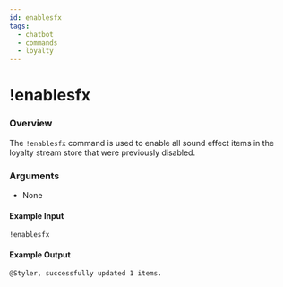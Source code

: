 ```yaml
---
id: enablesfx 
tags:
  - chatbot
  - commands
  - loyalty
---
```

# !enablesfx

### Overview

The `!enablesfx` command is used to enable all sound effect items in the loyalty stream store that were previously disabled.

### Arguments

- None

#### Example Input

```
!enablesfx
```

#### Example Output

```
@Styler, successfully updated 1 items. 
```
